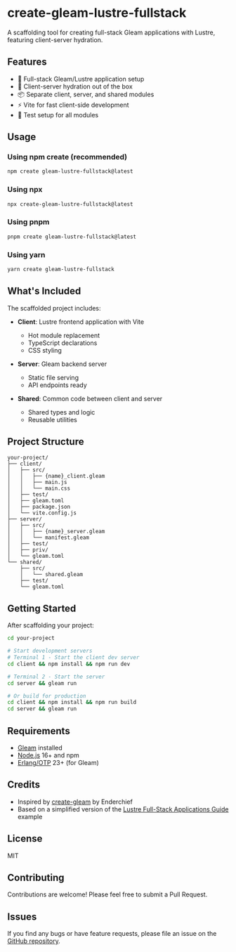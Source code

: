 # create-gleam-lustre-fullstack

A scaffolding tool for creating full-stack Gleam applications with Lustre, featuring client-server hydration.

## Features

- 🚀 Full-stack Gleam/Lustre application setup
- 🔄 Client-server hydration out of the box
- 📦 Separate client, server, and shared modules
- ⚡ Vite for fast client-side development
- 🧪 Test setup for all modules

## Usage

### Using npm create (recommended)

```bash
npm create gleam-lustre-fullstack@latest
```

### Using npx

```bash
npx create-gleam-lustre-fullstack@latest
```

### Using pnpm

```bash
pnpm create gleam-lustre-fullstack@latest
```

### Using yarn

```bash
yarn create gleam-lustre-fullstack
```

## What's Included

The scaffolded project includes:

- **Client**: Lustre frontend application with Vite
  - Hot module replacement
  - TypeScript declarations
  - CSS styling
  
- **Server**: Gleam backend server
  - Static file serving
  - API endpoints ready
  
- **Shared**: Common code between client and server
  - Shared types and logic
  - Reusable utilities

## Project Structure

```
your-project/
├── client/
│   ├── src/
│   │   ├── {name}_client.gleam
│   │   ├── main.js
│   │   └── main.css
│   ├── test/
│   ├── gleam.toml
│   ├── package.json
│   └── vite.config.js
├── server/
│   ├── src/
│   │   ├── {name}_server.gleam
│   │   └── manifest.gleam
│   ├── test/
│   ├── priv/
│   └── gleam.toml
└── shared/
    ├── src/
    │   └── shared.gleam
    ├── test/
    └── gleam.toml
```

## Getting Started

After scaffolding your project:

```bash
cd your-project

# Start development servers
# Terminal 1 - Start the client dev server
cd client && npm install && npm run dev

# Terminal 2 - Start the server
cd server && gleam run

# Or build for production
cd client && npm install && npm run build
cd server && gleam run
```

## Requirements

- [Gleam](https://gleam.run/) installed
- [Node.js](https://nodejs.org/) 16+ and npm
- [Erlang/OTP](https://www.erlang.org/) 23+ (for Gleam)

## Credits

- Inspired by [create-gleam](https://github.com/Enderchief/create-gleam) by Enderchief
- Based on a simplified version of the [Lustre Full-Stack Applications Guide](https://hexdocs.pm/lustre/guide/06-full-stack-applications.html) example

## License

MIT

## Contributing

Contributions are welcome! Please feel free to submit a Pull Request.

## Issues

If you find any bugs or have feature requests, please file an issue on the [GitHub repository](https://github.com/dvic/create-gleam-lustre-fullstack/issues).
